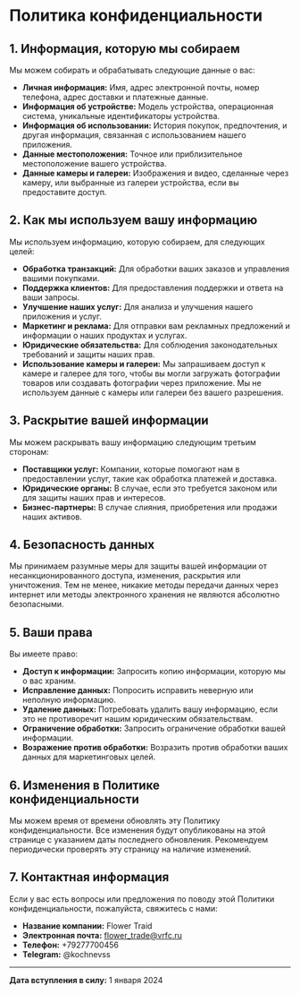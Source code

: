# Политика конфиденциальности

## 1. Информация, которую мы собираем

Мы можем собирать и обрабатывать следующие данные о вас:

- **Личная информация:** Имя, адрес электронной почты, номер телефона, адрес доставки и платежные данные.
- **Информация об устройстве:** Модель устройства, операционная система, уникальные идентификаторы устройства.
- **Информация об использовании:** История покупок, предпочтения, и другая информация, связанная с использованием нашего приложения.
- **Данные местоположения:** Точное или приблизительное местоположение вашего устройства.
- **Данные камеры и галереи:** Изображения и видео, сделанные через камеру, или выбранные из галереи устройства, если вы предоставите доступ.

## 2. Как мы используем вашу информацию

Мы используем информацию, которую собираем, для следующих целей:

- **Обработка транзакций:** Для обработки ваших заказов и управления вашими покупками.
- **Поддержка клиентов:** Для предоставления поддержки и ответа на ваши запросы.
- **Улучшение наших услуг:** Для анализа и улучшения нашего приложения и услуг.
- **Маркетинг и реклама:** Для отправки вам рекламных предложений и информации о наших продуктах и услугах.
- **Юридические обязательства:** Для соблюдения законодательных требований и защиты наших прав.
- **Использование камеры и галереи:** Мы запрашиваем доступ к камере и галерее для того, чтобы вы могли загружать фотографии товаров или создавать фотографии через приложение. Мы не используем данные с камеры или галереи без вашего разрешения.

## 3. Раскрытие вашей информации

Мы можем раскрывать вашу информацию следующим третьим сторонам:

- **Поставщики услуг:** Компании, которые помогают нам в предоставлении услуг, такие как обработка платежей и доставка.
- **Юридические органы:** В случае, если это требуется законом или для защиты наших прав и интересов.
- **Бизнес-партнеры:** В случае слияния, приобретения или продажи наших активов.

## 4. Безопасность данных

Мы принимаем разумные меры для защиты вашей информации от несанкционированного доступа, изменения, раскрытия или уничтожения. Тем не менее, никакие методы передачи данных через интернет или методы электронного хранения не являются абсолютно безопасными.

## 5. Ваши права

Вы имеете право:

- **Доступ к информации:** Запросить копию информации, которую мы о вас храним.
- **Исправление данных:** Попросить исправить неверную или неполную информацию.
- **Удаление данных:** Потребовать удалить вашу информацию, если это не противоречит нашим юридическим обязательствам.
- **Ограничение обработки:** Запросить ограничение обработки вашей информации.
- **Возражение против обработки:** Возразить против обработки ваших данных для маркетинговых целей.

## 6. Изменения в Политике конфиденциальности

Мы можем время от времени обновлять эту Политику конфиденциальности. Все изменения будут опубликованы на этой странице с указанием даты последнего обновления. Рекомендуем периодически проверять эту страницу на наличие изменений.

## 7. Контактная информация

Если у вас есть вопросы или предложения по поводу этой Политики конфиденциальности, пожалуйста, свяжитесь с нами:

- **Название компании:** Flower Traid
- **Электронная почта:** flower_trade@vrfc.ru
- **Телефон:** +79277700456
- **Telegram:** @kochnevss

---

**Дата вступления в силу:** 1 января 2024

